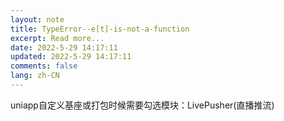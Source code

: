 ```yaml
---
layout: note
title: TypeError--e[t]-is-not-a-function
excerpt: Read more...
date: 2022-5-29 14:17:11
updated: 2022-5-29 14:17:11
comments: false
lang: zh-CN
---
```


uniapp自定义基座或打包时候需要勾选模块：LivePusher(直播推流)
  